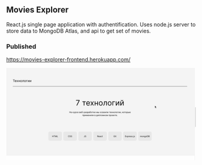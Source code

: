 ## Movies Explorer
React.js single page application with authentification.
Uses node.js server to store data to MongoDB Atlas, and api to get set of movies.

### Published
https://movies-explorer-frontend.herokuapp.com/

<img align="left" width="800px" src="https://github.com/katekostina/movies-explorer-frontend/blob/main/movies.gif"> <br />
